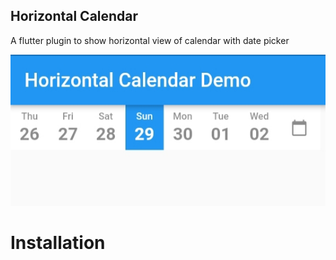 ## Horizontal Calendar
 A flutter plugin to show horizontal view of calendar with date picker
 
![calendar image](screenshot.jpg)

# Installation
